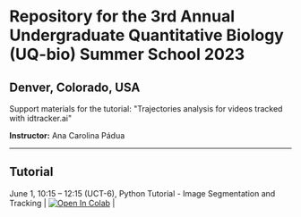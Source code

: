 # Repository for the 3rd Annual Undergraduate Quantitative Biology (UQ-bio) Summer School 2023
## Denver, Colorado, USA

Support materials for the tutorial: "Trajectories analysis for videos tracked with idtracker.ai"

<strong>Instructor:</strong> Ana Carolina Pádua
___

## Tutorial
June 1, 10:15 – 12:15 (UCT-6), Python Tutorial - Image Segmentation and Tracking | [![Open In Colab](https://colab.research.google.com/assets/colab-badge.svg)](https://colab.research.google.com/drive/1kzxYfvciGeNdaRaoxuQSML6nTthY368N?usp=sharing) |
